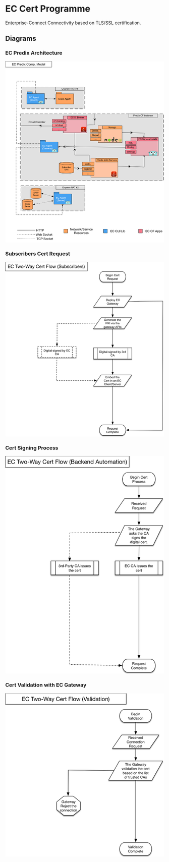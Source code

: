 # EC Cert Programme
Enterprise-Connect Connectivity based on TLS/SSL certification.

## Diagrams
### EC Predix Architecture
![alt tag](docs/Predix_Overall_Architecture.png)

### Subscribers Cert Request
![alt tag](docs/Cert_Flow_(Subscribers).png)

### Cert Signing Process
![alt tag](docs/Cert_Flow_(Backend).png)

### Cert Validation with EC Gateway
![alt tag](docs/Cert_Flow_(Validation).png)
